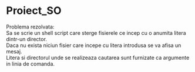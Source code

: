 # Proiect_SO

Problema rezolvata:<br />
Sa se scrie un shell script care sterge fisierele ce incep cu o anumita litera dintr-un director.<br />
Daca nu exista niciun fisier care incepe cu litera introdusa se va afisa un mesaj. <br />
Litera si directorul unde se realizeaza cautarea sunt furnizate ca argumente in linia de comanda.
